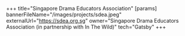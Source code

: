 +++
title="Singapore Drama Educators Association"
[params]
  bannerFileName="/images/projects/sdea.jpeg"
  externalUrl="https://sdea.org.sg"
  owner="Singapore Drama Educators Association (in partnership with In The Wild)"
  tech="Gatsby"
+++
